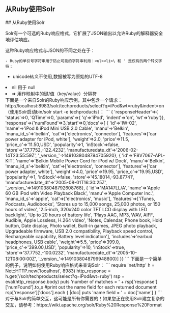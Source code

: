 ## 从Ruby使用Solr 
<div class="content-intro view-box ">
## 从Ruby使用Solr

Solr有一个可选的Ruby响应格式，它扩展了JSON输出以允许Ruby的解释器安全地评估响应。
      
  
这种Ruby响应格式与JSON的不同之处在于：  

    - Ruby的单引号字符串用于防止可能的字符串利用：<ul><li>\ 和 ' 是仅有的两个转义字符；
- unicode转义不使用,数据被写为原始的UTF-8
</li>
    <li>nil 用于 null</li>
    <li>=&gt; 用作映射中的键/值（key/value）分隔符</li>
</ul>
下面是一个来自Solr的Ruby响应示例，其中包含一个请求：http://localhost:8983/solr/techproducts/select?q=iPod&amp;wt=ruby&amp;indent=on（使用Solr启动bin/solr start -e techproducts）：  
```
{
  'responseHeader'=&gt;{
    'status'=&gt;0,
    'QTime'=&gt;0,
    'params'=&gt;{
      'q'=&gt;'iPod',
      'indent'=&gt;'on',
      'wt'=&gt;'ruby'}},
  'response'=&gt;{'numFound'=&gt;3,'start'=&gt;0,'docs'=&gt;[
      {
        'id'=&gt;'IW-02',
        'name'=&gt;'iPod &amp; iPod Mini USB 2.0 Cable',
        'manu'=&gt;'Belkin',
        'manu_id_s'=&gt;'belkin',
        'cat'=&gt;['electronics',
          'connector'],
        'features'=&gt;['car power adapter for iPod, white'],
        'weight'=&gt;2.0,
        'price'=&gt;11.5,
        'price_c'=&gt;'11.50,USD',
        'popularity'=&gt;1,
        'inStock'=&gt;false,
        'store'=&gt;'37.7752,-122.4232',
        'manufacturedate_dt'=&gt;'2006-02-14T23:55:59Z',
        '_version_'=&gt;1491038048794705920},
      {
        'id'=&gt;'F8V7067-APL-KIT',
        'name'=&gt;'Belkin Mobile Power Cord for iPod w/ Dock',
        'manu'=&gt;'Belkin',
        'manu_id_s'=&gt;'belkin',
        'cat'=&gt;['electronics',
          'connector'],
        'features'=&gt;['car power adapter, white'],
        'weight'=&gt;4.0,
        'price'=&gt;19.95,
        'price_c'=&gt;'19.95,USD',
        'popularity'=&gt;1,
        'inStock'=&gt;false,
        'store'=&gt;'45.18014,-93.87741',
        'manufacturedate_dt'=&gt;'2005-08-01T16:30:25Z',
        '_version_'=&gt;1491038048792608768},
      {
        'id'=&gt;'MA147LL/A',
        'name'=&gt;'Apple 60 GB iPod with Video Playback Black',
        'manu'=&gt;'Apple Computer Inc.',
        'manu_id_s'=&gt;'apple',
        'cat'=&gt;['electronics',
          'music'],
        'features'=&gt;['iTunes, Podcasts, Audiobooks',
          'Stores up to 15,000 songs, 25,000 photos, or 150 hours of video',
          '2.5-inch, 320x240 color TFT LCD display with LED backlight',
          'Up to 20 hours of battery life',
          'Plays AAC, MP3, WAV, AIFF, Audible, Apple Lossless, H.264 video',
          'Notes, Calendar, Phone book, Hold button, Date display, Photo wallet, Built-in games, JPEG photo playback, Upgradeable firmware, USB 2.0 compatibility, Playback speed control, Rechargeable capability, Battery level indication'],
        'includes'=&gt;'earbud headphones, USB cable',
        'weight'=&gt;5.5,
        'price'=&gt;399.0,
        'price_c'=&gt;'399.00,USD',
        'popularity'=&gt;10,
        'inStock'=&gt;true,
        'store'=&gt;'37.7752,-100.0232',
        'manufacturedate_dt'=&gt;'2005-10-12T08:00:00Z',
        '_version_'=&gt;1491038048799948800}]
  }}
```
下面是一个简单的例子，说明如何使用Ruby响应格式来查询Solr：  
```
require 'net/http'
h = Net::HTTP.new('localhost', 8983)
http_response = h.get('/solr/techproducts/select?q=iPod&amp;wt=ruby')
rsp = eval(http_response.body)
puts 'number of matches = ' + rsp['response']['numFound'].to_s
#print out the name field for each returned document
rsp['response']['docs'].each { |doc| puts 'name field = ' + doc['name'] }
```
对于与Solr的简单交互，这可能是所有你需要的！如果您正在使用Solr建立复杂的交互，请参考：https://wiki.apache.org/solr/Ruby%20Response%20Format  
